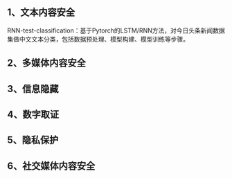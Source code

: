 
## 1、文本内容安全
RNN-test-classification：基于Pytorch的LSTM/RNN方法，对今日头条新闻数据集做中文文本分类，包括数据预处理、模型构建、模型训练等步骤。

## 2、多媒体内容安全

## 3、信息隐藏

## 4、数字取证

## 5、隐私保护

## 6、社交媒体内容安全
